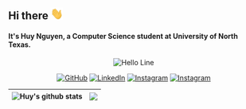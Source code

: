 ## Hi there <img src="https://raw.githubusercontent.com/ABSphreak/ABSphreak/master/gifs/Hi.gif" width="25px">
#### It's Huy Nguyen, a Computer Science student at University of North Texas.

<p align="center">
<img src="https://readme-typing-svg.herokuapp.com?duration=3000&color=0B2531&width=150&height=25&lines=Find+me+at+👇+" alt="Hello Line" />
</p>

<p align="center">
    <a href="https://github.com/huynggg" target="_blank"><img alt="GitHub" src="https://img.shields.io/badge/GitHub-100000?style=for-the-badge&logo=github&logoColor=white"></a>
    <a href="https://www.linkedin.com/in/huyanhnguyen95" target="_blank"><img alt="LinkedIn" src="https://img.shields.io/badge/LinkedIn-0077B5?style=for-the-badge&logo=linkedin&logoColor=white"></a>
    <a href="https://www.instagram.com/itshuyngggg/" target="_blank"><img alt="Instagram" src="https://img.shields.io/badge/Instagram-E4405F?style=for-the-badge&logo=instagram&logoColor=white"></a>
    <a href="mailto:huyanguyen3695@gmail.com" target="_blank"><img alt="Instagram" src="https://img.shields.io/badge/Gmail-D14836?style=for-the-badge&logo=gmail&logoColor=white"></a>
</p>

| <img align="center" src="https://github-readme-stats.vercel.app/api?username=huynggg&show_icons=true&include_all_commits=true&theme=graywhite&hide_border=true" alt="Huy's github stats" /> | <img align="center" src="https://github-readme-stats.vercel.app/api/top-langs/?username=huynggg&layout=compact&langs_count=6&theme=graywhite&hide_border=true" /> |
| ------------- | ------------- |
